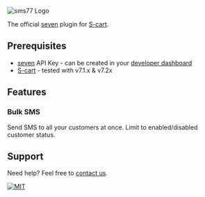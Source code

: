![](https://seven.io/seven_outline_white.svg "sms77 Logo")

The official [seven](https://seven.io) plugin for [S-cart](https://s-cart.org/).

## Prerequisites

- [seven](https://www.sms77.io) API Key - can be created in
  your [developer dashboard](https://app.sms77.io/developer)
- [S-cart](https://s-cart.org/) - tested with v7.1.x & v7.2x

## Features

### Bulk SMS
Send SMS to all your customers at once.
Limit to enabled/disabled customer status.

## Support

Need help? Feel free to [contact us](https://www.sms77.io/en/company/contact).

[![MIT](https://img.shields.io/badge/License-MIT-teal.svg)](LICENSE)
